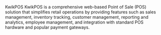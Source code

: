 KwikPOS
KwikPOS is a comprehensive web-based Point of Sale (POS) solution that simplifies retail operations by providing features such as sales management, inventory tracking, customer management, reporting and analytics, employee management, and integration with standard POS hardware and popular payment gateways.
